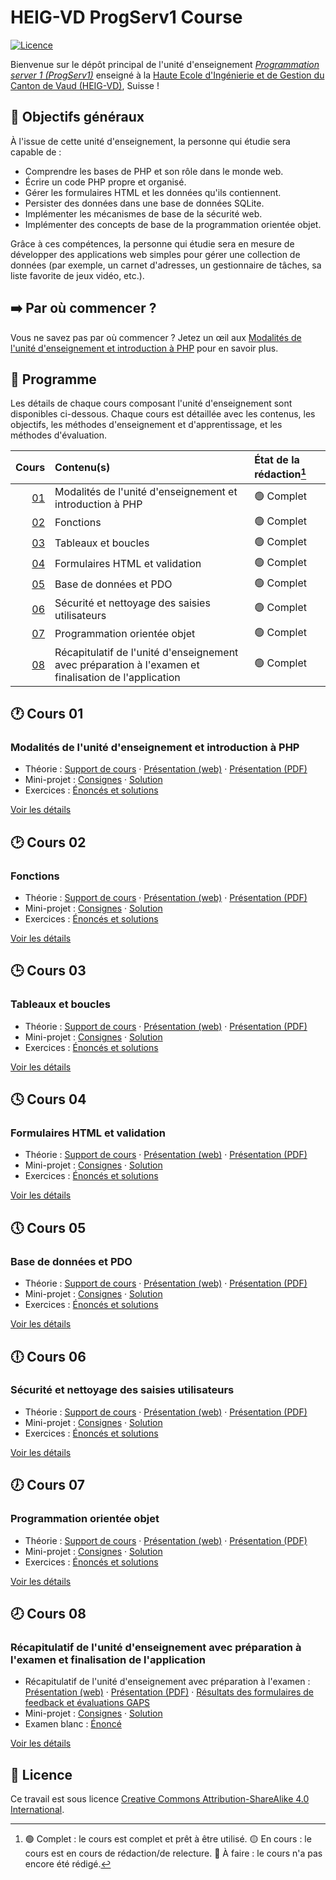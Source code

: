 # HEIG-VD ProgServ1 Course

[![Licence](https://img.shields.io/github/license/heig-vd-progserv1-course/heig-vd-progserv1-course)](./LICENSE.md)

Bienvenue sur le dépôt principal de l'unité d'enseignement
[_Programmation server 1 (ProgServ1)_](https://gaps.heig-vd.ch/consultation/fiches/uv/uv.php?id=7307)
enseigné à la
[Haute Ecole d'Ingénierie et de Gestion du Canton de Vaud (HEIG-VD)](https://heig-vd.ch),
Suisse !

## 🎯 Objectifs généraux

À l'issue de cette unité d'enseignement, la personne qui étudie sera capable de
:

- Comprendre les bases de PHP et son rôle dans le monde web.
- Écrire un code PHP propre et organisé.
- Gérer les formulaires HTML et les données qu'ils contiennent.
- Persister des données dans une base de données SQLite.
- Implémenter les mécanismes de base de la sécurité web.
- Implémenter des concepts de base de la programmation orientée objet.

Grâce à ces compétences, la personne qui étudie sera en mesure de développer des
applications web simples pour gérer une collection de données (par exemple, un
carnet d'adresses, un gestionnaire de tâches, sa liste favorite de jeux vidéo,
etc.).

## ➡️ Par où commencer ?

Vous ne savez pas par où commencer ? Jetez un œil aux
[Modalités de l'unité d'enseignement et introduction à PHP](#modalités-de-lunité-denseignement-et-introduction-à-php)
pour en savoir plus.

## 📅 Programme

Les détails de chaque cours composant l'unité d'enseignement sont disponibles
ci-dessous. Chaque cours est détaillée avec les contenus, les objectifs, les
méthodes d'enseignement et d'apprentissage, et les méthodes d'évaluation.

|            Cours | Contenu(s)                                                                                           | État de la rédaction[^etat-de-la-redaction] |
| ---------------: | :--------------------------------------------------------------------------------------------------- | :------------------------------------------ |
| [01](#-cours-01) | Modalités de l'unité d'enseignement et introduction à PHP                                            | 🟢 Complet                                  |
| [02](#-cours-02) | Fonctions                                                                                            | 🟢 Complet                                  |
| [03](#-cours-03) | Tableaux et boucles                                                                                  | 🟢 Complet                                  |
| [04](#-cours-04) | Formulaires HTML et validation                                                                       | 🟢 Complet                                  |
| [05](#-cours-05) | Base de données et PDO                                                                               | 🟢 Complet                                  |
| [06](#-cours-06) | Sécurité et nettoyage des saisies utilisateurs                                                       | 🟢 Complet                                  |
| [07](#-cours-07) | Programmation orientée objet                                                                         | 🟢 Complet                                  |
| [08](#-cours-08) | Récapitulatif de l'unité d'enseignement avec préparation à l'examen et finalisation de l'application | 🟢 Complet                                  |

## 🕐 Cours 01

### Modalités de l'unité d'enseignement et introduction à PHP

- Théorie :
  [Support de cours](./01-modalites-de-lunite-denseignement-et-introduction-a-php/01-theorie/README.md)
  ·
  [Présentation (web)](https://heig-vd-progserv1-course.github.io/heig-vd-progserv1-course/01-modalites-de-lunite-denseignement-et-introduction-a-php/01-theorie/index.html)
  ·
  [Présentation (PDF)](https://heig-vd-progserv1-course.github.io/heig-vd-progserv1-course/01-modalites-de-lunite-denseignement-et-introduction-a-php/01-theorie/01-modalites-de-lunite-denseignement-et-introduction-a-php-presentation.pdf)
- Mini-projet :
  [Consignes](./01-modalites-de-lunite-denseignement-et-introduction-a-php/02-mini-project/README.md)
  ·
  [Solution](./01-modalites-de-lunite-denseignement-et-introduction-a-php/02-mini-project/solution/)
- Exercices :
  [Énoncés et solutions](./01-modalites-de-lunite-denseignement-et-introduction-a-php/03-exercices/README.md)

[Voir les détails](./01-modalites-de-lunite-denseignement-et-introduction-a-php/)

## 🕑 Cours 02

### Fonctions

- Théorie : [Support de cours](./02-fonctions/01-theorie/README.md) ·
  [Présentation (web)](https://heig-vd-progserv1-course.github.io/heig-vd-progserv1-course/02-fonctions/01-theorie/index.html)
  ·
  [Présentation (PDF)](https://heig-vd-progserv1-course.github.io/heig-vd-progserv1-course/02-fonctions/01-theorie/02-fonctions-presentation.pdf)
- Mini-projet : [Consignes](./02-fonctions/02-mini-project/README.md) ·
  [Solution](./02-fonctions/02-mini-project/solution/)
- Exercices : [Énoncés et solutions](./02-fonctions/03-exercices/README.md)

[Voir les détails](./02-fonctions/)

## 🕒 Cours 03

### Tableaux et boucles

- Théorie : [Support de cours](./03-tableaux-et-boucles/01-theorie/README.md) ·
  [Présentation (web)](https://heig-vd-progserv1-course.github.io/heig-vd-progserv1-course/03-tableaux-et-boucles/01-theorie/index.html)
  ·
  [Présentation (PDF)](https://heig-vd-progserv1-course.github.io/heig-vd-progserv1-course/03-tableaux-et-boucles/01-theorie/03-tableaux-et-boucles-presentation.pdf)
- Mini-projet : [Consignes](./03-tableaux-et-boucles/02-mini-project/README.md)
  · [Solution](./03-tableaux-et-boucles/02-mini-project/solution/)
- Exercices :
  [Énoncés et solutions](./03-tableaux-et-boucles/03-exercices/README.md)

[Voir les détails](./03-tableaux-et-boucles/)

## 🕓 Cours 04

### Formulaires HTML et validation

- Théorie :
  [Support de cours](./04-formulaires-html-et-validation/01-theorie/README.md) ·
  [Présentation (web)](https://heig-vd-progserv1-course.github.io/heig-vd-progserv1-course/04-formulaires-html-et-validation/01-theorie/index.html)
  ·
  [Présentation (PDF)](https://heig-vd-progserv1-course.github.io/heig-vd-progserv1-course/04-formulaires-html-et-validation/01-theorie/04-formulaires-html-et-validation-presentation.pdf)
- Mini-projet :
  [Consignes](./04-formulaires-html-et-validation/02-mini-project/README.md) ·
  [Solution](./04-formulaires-html-et-validation/02-mini-project/solution/)
- Exercices :
  [Énoncés et solutions](./04-formulaires-html-et-validation/03-exercices/README.md)

[Voir les détails](./04-formulaires-html-et-validation/)

## 🕔 Cours 05

### Base de données et PDO

- Théorie : [Support de cours](./05-base-de-donnees-et-pdo/01-theorie/README.md)
  ·
  [Présentation (web)](https://heig-vd-progserv1-course.github.io/heig-vd-progserv1-course/05-base-de-donnees-et-pdo/01-theorie/index.html)
  ·
  [Présentation (PDF)](https://heig-vd-progserv1-course.github.io/heig-vd-progserv1-course/05-base-de-donnees-et-pdo/01-theorie/05-base-de-donnees-et-pdo-presentation.pdf)
- Mini-projet :
  [Consignes](./05-base-de-donnees-et-pdo/02-mini-project/README.md) ·
  [Solution](./05-base-de-donnees-et-pdo/02-mini-project/solution/)
- Exercices :
  [Énoncés et solutions](./05-base-de-donnees-et-pdo/03-exercices/README.md)

[Voir les détails](./05-base-de-donnees-et-pdo/)

## 🕕 Cours 06

### Sécurité et nettoyage des saisies utilisateurs

- Théorie :
  [Support de cours](./06-securite-et-nettoyage-des-saisies-utilisateurs/01-theorie/README.md)
  ·
  [Présentation (web)](https://heig-vd-progserv1-course.github.io/heig-vd-progserv1-course/06-securite-et-nettoyage-des-saisies-utilisateurs/01-theorie/index.html)
  ·
  [Présentation (PDF)](https://heig-vd-progserv1-course.github.io/heig-vd-progserv1-course/06-securite-et-nettoyage-des-saisies-utilisateurs/01-theorie/06-securite-et-nettoyage-des-saisies-utilisateurs-presentation.pdf)
- Mini-projet :
  [Consignes](./06-securite-et-nettoyage-des-saisies-utilisateurs/02-mini-project/README.md)
  ·
  [Solution](./06-securite-et-nettoyage-des-saisies-utilisateurs/02-mini-project/solution/)
- Exercices :
  [Énoncés et solutions](./06-securite-et-nettoyage-des-saisies-utilisateurs/03-exercices/README.md)

[Voir les détails](./06-securite-et-nettoyage-des-saisies-utilisateurs/)

## 🕖 Cours 07

### Programmation orientée objet

- Théorie :
  [Support de cours](./07-programmation-orientee-objet/01-theorie/README.md) ·
  [Présentation (web)](https://heig-vd-progserv1-course.github.io/heig-vd-progserv1-course/07-programmation-orientee-objet/01-theorie/index.html)
  ·
  [Présentation (PDF)](https://heig-vd-progserv1-course.github.io/heig-vd-progserv1-course/07-programmation-orientee-objet/01-theorie/07-programmation-orientee-objet-presentation.pdf)
- Mini-projet :
  [Consignes](./07-programmation-orientee-objet/02-mini-project/README.md) ·
  [Solution](./07-programmation-orientee-objet/02-mini-project/solution/)
- Exercices :
  [Énoncés et solutions](./07-programmation-orientee-objet/03-exercices/README.md)

[Voir les détails](./07-programmation-orientee-objet/)

## 🕗 Cours 08

### Récapitulatif de l'unité d'enseignement avec préparation à l'examen et finalisation de l'application

- Récapitulatif de l'unité d'enseignement avec préparation à l'examen :
  [Présentation (web)](https://heig-vd-progserv1-course.github.io/heig-vd-progserv1-course/08-recapitulatif-de-lunite-denseignement-avec-preparation-a-lexamen-et-finalisation-de-lapplication/01-recapitulatif-de-lunite-denseignement-avec-preparation-a-lexamen/index.html)
  ·
  [Présentation (PDF)](https://heig-vd-progserv1-course.github.io/heig-vd-progserv1-course/08-recapitulatif-de-lunite-denseignement-avec-preparation-a-lexamen-et-finalisation-de-lapplication/01-recapitulatif-de-lunite-denseignement-avec-preparation-a-lexamen/08-recapitulatif-de-lunite-denseignement-avec-preparation-a-lexamen-et-finalisation-de-lapplication-presentation.pdf)
  ·
  [Résultats des formulaires de feedback et évaluations GAPS](./08-recapitulatif-de-lunite-denseignement-avec-preparation-a-lexamen-et-finalisation-de-lapplication/01-recapitulatif-de-lunite-denseignement-avec-preparation-a-lexamen/resultats-des-formulaires-de-feedback-et-evaluations-gaps/)
- Mini-projet :
  [Consignes](./08-recapitulatif-de-lunite-denseignement-avec-preparation-a-lexamen-et-finalisation-de-lapplication/02-mini-project/README.md)
  ·
  [Solution](./08-recapitulatif-de-lunite-denseignement-avec-preparation-a-lexamen-et-finalisation-de-lapplication/02-mini-project/solution/)
- Examen blanc :
  [Énoncé](./08-recapitulatif-de-lunite-denseignement-avec-preparation-a-lexamen-et-finalisation-de-lapplication/03-examen-blanc/README.md)

[Voir les détails](./08-recapitulatif-de-lunite-denseignement-avec-preparation-a-lexamen-et-finalisation-de-lapplication/)

## 📜 Licence

Ce travail est sous licence
[Creative Commons Attribution-ShareAlike 4.0 International](./LICENSE.md).

[^etat-de-la-redaction]:
    🟢 Complet : le cours est complet et prêt à être utilisé. 🟡 En cours : le
    cours est en cours de rédaction/de relecture. 🔴 À faire : le cours n'a pas
    encore été rédigé.
